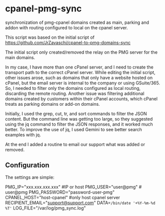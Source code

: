 # cpanel-pmg-sync
synchronization of pmg-cpanel domains created as main, parking and addon with routing configured to local on the cpanel server.

This script was based on the initial script of https://github.com/JrZavaschi/cpanel-to-pmg-domains-sync

The initial script only created/removed the relay on the PMG server for the main domains.

In my case, I have more than one cPanel server, and I need to create the transport path to the correct cPanel server. While editing the initial script, other issues arose, such as domains that only have a website hosted on cPanel, but the email server is internal to the company or using GSuite/365. So, I needed to filter only the domains configured as local routing, discarding the remote routing. Another issue was filtering additional domains created by customers within their cPanel accounts, which cPanel treats as parking domains or add-on domains.

Initially, I used the grep, cut, tr, and sort commands to filter the JSON content. But the command line was getting too large, so they suggested using the jq command to filter the JSON responses, and it worked much better. To improve the use of jq, I used Gemini to see better search examples with jq.

At the end I added a routine to email our support what was added or removed.

## Configuration

The settings are simple:

PMG_IP="xxx.xxx.xxx.xxx" #IP or host
PMG_USER="user@pmg" # user@pmg
PMG_PASSWORD="password-user-pmg"
CPANEL_HOST="host-cpanel" #only host cpanel server
RECIPIENT_EMAIL="support@support.com"
DATA=`/bin/date '+%Y-%m-%d %T'`
LOG_FILE="/var/log/pmg_sync.log"


